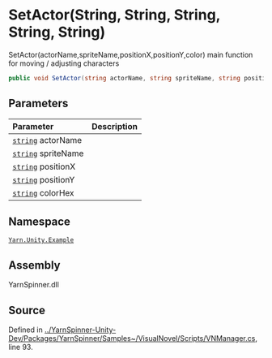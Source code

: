# SetActor\(String, String, String, String, String\)

SetActor\(actorName,spriteName,positionX,positionY,color\) main function for moving / adjusting characters

```csharp
public void SetActor(string actorName, string spriteName, string positionX = "", string positionY = "", string colorHex = "")
```

## Parameters

| Parameter | Description |
| :--- | :--- |
| [`string`](https://docs.microsoft.com/dotnet/api/System.String) actorName |  |
| [`string`](https://docs.microsoft.com/dotnet/api/System.String) spriteName |  |
| [`string`](https://docs.microsoft.com/dotnet/api/System.String) positionX |  |
| [`string`](https://docs.microsoft.com/dotnet/api/System.String) positionY |  |
| [`string`](https://docs.microsoft.com/dotnet/api/System.String) colorHex |  |

## Namespace

[`Yarn.Unity.Example`](../)

## Assembly

YarnSpinner.dll

## Source

Defined in [../YarnSpinner-Unity-Dev/Packages/YarnSpinner/Samples~/VisualNovel/Scripts/VNManager.cs](https://github.com/YarnSpinnerTool/YarnSpinner-Unity//blob/develop/Samples~/VisualNovel/Scripts/VNManager.cs#L93), line 93.

